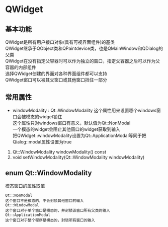 # QWidget

## 基本功能
QWidget是所有用户接口对象(具有可视界面组件)的基类  
QWidget继承于QObject类和QPaintdevice类，也是QMainWindow和QDialog的父类  
QWidget在没有指定父容器时可以作为独立的窗口，指定父容器之后可以作为父容器的内部组件  
选择QWidget创建的界面对各种界面组件都可以支持  
QWidget窗口可以被其父窗口或其他窗口挡住一部分  


## 常用属性
* windowModality : Qt::WindowModality
这个属性用来设置哪个windows窗口会被模态的widget锁住  
这个属性只对windows窗口有意义，默认值为Qt::NonModal  
一个模态的widget会阻止其他窗口的widget获取到输入  
把QWidget::windowModality设置为Qt::ApplicationModal等同于把Qialog::modal属性设置为true  
1. Qt::WindowModality windowModality() const
2. void setWindowModality(Qt::WindowModality windowModality)


## enum Qt::WindowModality
模态窗口的属性取值
```
Qt::NonModal
这个窗口不是模态的，不会封锁其他窗口的输入
Qt::WindowModal
这个窗口对于单个窗口是模态的，并封锁该窗口所有父类的输入
Qt::ApplicationModal
这个窗口对于整个程序是模态的，封锁所有窗口的输入
```
